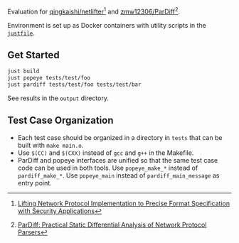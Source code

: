 Evaluation for [qingkaishi/netlifter](https://github.com/qingkaishi/netlifter)[^netlifter] and [zmw12306/ParDiff](https://github.com/zmw12306/ParDiff)[^pardiff].

[^netlifter]: [Lifting Network Protocol Implementation to Precise Format Specification with Security Applications](https://dl.acm.org/doi/10.1145/3576915.3616614)
[^pardiff]: [ParDiff: Practical Static Differential Analysis of Network Protocol Parsers](https://dl.acm.org/doi/10.1145/3649854)

Environment is set up as Docker containers with utility scripts in the [`justfile`](./justfile).

## Get Started

```sh
just build
just popeye tests/test/foo
just pardiff tests/test/foo tests/test/bar
```

See results in the `output` directory.

## Test Case Organization

-   Each test case should be organized in a directory in `tests` that can be built with `make main.o`.
-   Use `$(CC)` and `$(CXX)` instead of `gcc` and `g++` in the Makefile.
-   ParDiff and popeye interfaces are unified so that the same test case code can be used in both tools. Use `popeye_make_*` instead of `pardiff_make_*`. Use `popeye_main` instead of `pardiff_main_message` as entry point.
